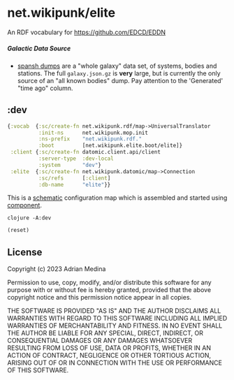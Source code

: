 # net.wikipunk/elite
An RDF vocabulary for https://github.com/EDCD/EDDN

##### Galactic Data Source

- [spansh dumps](https://www.spansh.co.uk/dumps) are a "whole galaxy" data set,
    of systems, bodies and stations.  The full `galaxy.json.gz` is **very**
    large, but is currently the only source of an "all known bodies" dump.
    Pay attention to the 'Generated' "time ago" column.

## :dev

``` clojure
{:vocab  {:sc/create-fn net.wikipunk.rdf/map->UniversalTranslator
          :init-ns      net.wikipunk.mop.init
          :ns-prefix    "net.wikipunk.rdf."
          :boot         [net.wikipunk.elite.boot/elite]}
 :client {:sc/create-fn datomic.client.api/client
          :server-type  :dev-local
          :system       "dev"}
 :elite  {:sc/create-fn net.wikipunk.datomic/map->Connection
          :sc/refs      [:client]
          :db-name      "elite"}}
```

This is a [schematic](https://github.com/walmartlabs/schematic)
configuration map which is assembled and started using
[component](https://github.com/stuartsierra/component).

``` shell
clojure -A:dev
```

``` clojure
(reset)
```

## License
Copyright (c) 2023 Adrian Medina

Permission to use, copy, modify, and/or distribute this software for
any purpose with or without fee is hereby granted, provided that the
above copyright notice and this permission notice appear in all
copies.

THE SOFTWARE IS PROVIDED "AS IS" AND THE AUTHOR DISCLAIMS ALL
WARRANTIES WITH REGARD TO THIS SOFTWARE INCLUDING ALL IMPLIED
WARRANTIES OF MERCHANTABILITY AND FITNESS. IN NO EVENT SHALL THE
AUTHOR BE LIABLE FOR ANY SPECIAL, DIRECT, INDIRECT, OR CONSEQUENTIAL
DAMAGES OR ANY DAMAGES WHATSOEVER RESULTING FROM LOSS OF USE, DATA OR
PROFITS, WHETHER IN AN ACTION OF CONTRACT, NEGLIGENCE OR OTHER
TORTIOUS ACTION, ARISING OUT OF OR IN CONNECTION WITH THE USE OR
PERFORMANCE OF THIS SOFTWARE.
